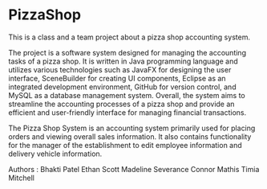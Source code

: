 # PizzaShop
This is a class and a team project about a pizza shop accounting system.

The project is a software system designed for managing the accounting tasks of a pizza shop. It is written in Java programming language and utilizes various technologies such as JavaFX for designing the user interface, SceneBuilder for creating UI components, Eclipse as an integrated development environment, GitHub for version control, and MySQL as a database management system. Overall, the system aims to streamline the accounting processes of a pizza shop and provide an efficient and user-friendly interface for managing financial transactions.

The Pizza Shop System is an accounting system primarily used for placing orders and viewing overall sales information. It also contains functionality for the manager of the establishment to edit employee information and delivery vehicle information.

Authors : Bhakti Patel
          Ethan Scott
          Madeline Severance
          Connor Mathis
          Timia Mitchell

